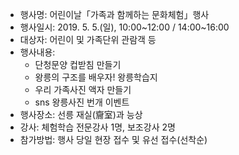 - 행사명: 어린이날「가족과 함께하는 문화체험」행사
- 행사일시: 2019. 5. 5.(일), 10:00~12:00 / 14:00~16:00
- 대상자: 어린이 및 가족단위 관람객 등
- 행사내용:
  - 단청문양 컵받침 만들기
  - 왕릉의 구조를 배우자! 왕릉학습지
  - 우리 가족사진 액자 만들기
  - sns 왕릉사진 번개 이벤트
- 행사장소: 선릉 재실(齎室)과 능상
- 강사: 체험학습 전문강사 1명, 보조강사 2명
- 참가방법: 행사 당일 현장 접수 및 유선 접수(선착순)
